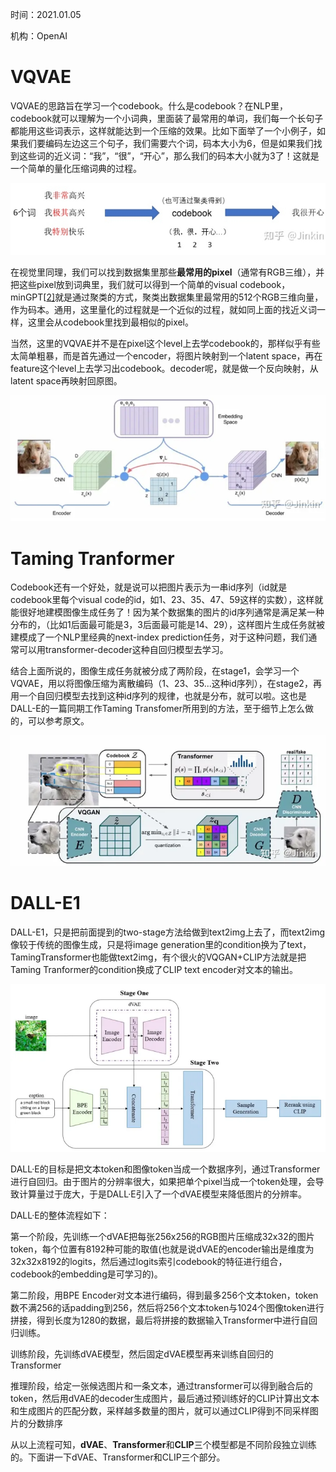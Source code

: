 时间：2021.01.05

机构：OpenAI



# VQVAE

VQVAE的思路旨在学习一个codebook。什么是codebook？在NLP里，codebook就可以理解为一个小词典，里面装了最常用的单词，我们每一个长句子都能用这些词表示，这样就能达到一个压缩的效果。比如下面举了一个小例子，如果我们要编码左边这三个句子，我们需要六个词，码本大小为6，但是如果我们找到这些词的近义词：“我”，“很”，“开心”，那么我们的码本大小就为3了！这就是一个简单的量化压缩词典的过程。

![image-20231124145410933](images/image-20231124145410933.png)

在视觉里同理，我们可以找到数据集里那些**最常用的pixel**（通常有RGB三维），并把这些pixel放到词典里，我们就可以得到一个简单的visual codebook，minGPT[[2\]](https://zhuanlan.zhihu.com/p/506778898#ref_2)就是通过聚类的方式，聚类出数据集里最常用的512个RGB三维向量，作为码本。通用，这里量化的过程就是一个近似的过程，就如同上面的找近义词一样，这里会从codebook里找到最相似的pixel。

当然，这里的VQVAE并不是在pixel这个level上去学codebook的，那样似乎有些太简单粗暴，而是首先通过一个encoder，将图片映射到一个latent space，再在feature这个level上去学习出codebook。decoder呢，就是做一个反向映射，从latent space再映射回原图。

![image-20231124145429999](images/image-20231124145429999.png)

# Taming Tranformer

Codebook还有一个好处，就是说可以把图片表示为一串id序列（id就是codebook里每个visual code的id，如1、23、35、47、59这样的实数），这样就能很好地建模图像生成任务了！因为某个数据集的图片的id序列通常是满足某一种分布的，（比如1后面最可能是3，3后面最可能是14、29），这样图片生成任务就被建模成了一个NLP里经典的next-index prediction任务，对于这种问题，我们通常可以用transformer-decoder这种自回归模型去学习。

结合上面所说的，图像生成任务就被分成了两阶段，在stage1，会学习一个VQVAE，用以将图像压缩为离散编码（1、23、35...这种id序列），在stage2，再用一个自回归模型去找到这种id序列的规律，也就是分布，就可以啦。这也是DALL-E的一篇同期工作Taming Transfomer所用到的方法，至于细节上怎么做的，可以参考原文。

![img](images/v2-530bd9450b82cc566c099ff25effce70_720w.webp)

# DALL-E1

DALL-E1，只是把前面提到的two-stage方法给做到text2img上去了，而text2img像较于传统的图像生成，只是将image generation里的condition换为了text，TamingTransformer也能做text2img，有个很火的VQGAN+CLIP方法就是把Taming Tranformer的condition换成了CLIP text encoder对文本的输出。

![img](images/v2-68aee588111332bc36975912295e622f_720w.webp)

DALL·E的目标是把文本token和图像token当成一个数据序列，通过Transformer进行自回归。由于图片的分辨率很大，如果把单个pixel当成一个token处理，会导致计算量过于庞大，于是DALL·E引入了一个dVAE模型来降低图片的分辨率。

DALL·E的整体流程如下：

第一个阶段，先训练一个dVAE把每张256x256的RGB图片压缩成32x32的图片token，每个位置有8192种可能的取值(也就是说dVAE的encoder输出是维度为32x32x8192的logits，然后通过logits索引codebook的特征进行组合，codebook的embedding是可学习的)。

第二阶段，用BPE Encoder对文本进行编码，得到最多256个文本token，token数不满256的话padding到256，然后将256个文本token与1024个图像token进行拼接，得到长度为1280的数据，最后将拼接的数据输入Transformer中进行自回归训练。

训练阶段，先训练dVAE模型，然后固定dVAE模型再来训练自回归的 Transformer

推理阶段，给定一张候选图片和一条文本，通过transformer可以得到融合后的token，然后用dVAE的decoder生成图片，最后通过预训练好的CLIP计算出文本和生成图片的匹配分数，采样越多数量的图片，就可以通过CLIP得到不同采样图片的分数排序

从以上流程可知，**dVAE**、**Transformer**和**CLIP**三个模型都是不同阶段独立训练的。下面讲一下dVAE、Transformer和CLIP三个部分。

